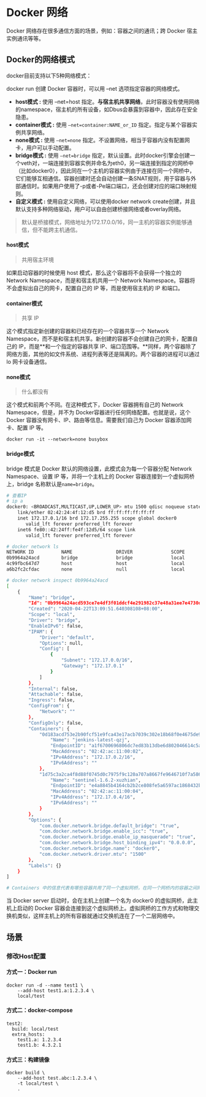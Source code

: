 # Docker 网络

Docker 网络存在很多通信方面的场景，例如：容器之间的通讯；跨 Docker 宿主实例通讯等等。

## Docker的网络模式

docker目前支持以下5种网络模式：

docker run 创建 Docker 容器时，可以用 –net 选项指定容器的网络模式。

- **host模式 :** 使用 –net=host 指定。**与宿主机共享网络**，此时容器没有使用网络的namespace，宿主机的所有设备，如Dbus会暴露到容器中，因此存在安全隐患。
- **container模式 :** 使用 `–net=container:NAME_or_ID` 指定。指定与某个容器实例共享网络。
- **none模式 :** 使用 `–net=none` 指定。不设置网络，相当于容器内没有配置网卡，用户可以手动配置。
- **bridge模式 :** 使用 `–net=bridge` 指定，默认设置。此时docker引擎会创建一个veth对，一端连接到容器实例并命名为eth0，另一端连接到指定的网桥中（比如docker0），因此同在一个主机的容器实例由于连接在同一个网桥中，它们能够互相通信。容器创建时还会自动创建一条SNAT规则，用于容器与外部通信时。如果用户使用了-p或者-Pe端口端口，还会创建对应的端口映射规则。
- **自定义模式 :** 使用自定义网络，可以使用docker network create创建，并且默认支持多种网络驱动，用户可以自由创建桥接网络或者overlay网络。

> 默认是桥接模式，网络地址为172.17.0.0/16，同一主机的容器实例能够通信，但不能跨主机通信。

#### host模式

> 共用宿主环境

如果启动容器的时候使用 host 模式，那么这个容器将不会获得一个独立的 Network Namespace，而是和宿主机共用一个 Network Namespace。容器将不会虚拟出自己的网卡，配置自己的 IP 等，而是使用宿主机的 IP 和端口。

#### container模式

> 共享 IP

这个模式指定新创建的容器和已经存在的一个容器共享一个 Network Namespace，而不是和宿主机共享。新创建的容器不会创建自己的网卡，配置自己的 IP，而是**和一个指定的容器共享 IP、端口范围等。**同样，两个容器除了网络方面，其他的如文件系统、进程列表等还是隔离的。两个容器的进程可以通过 lo 网卡设备通信。

#### none模式

> 什么都没有

这个模式和前两个不同。在这种模式下，Docker 容器拥有自己的 Network Namespace，但是，并不为 Docker容器进行任何网络配置。也就是说，这个 Docker 容器没有网卡、IP、路由等信息。需要我们自己为 Docker 容器添加网卡、配置 IP 等。

```shell
docker run -it --network=none busybox
```

#### bridge模式

bridge 模式是 Docker 默认的网络设置，此模式会为每一个容器分配 Network Namespace、设置 IP 等，并将一个主机上的 Docker 容器连接到一个虚拟网桥上，bridge 名称默认是`name=bridge`。

```bash
# 查看IP
# ip a
docker0: <BROADCAST,MULTICAST,UP,LOWER_UP> mtu 1500 qdisc noqueue state UP group default
    link/ether 02:42:24:4f:12:d5 brd ff:ff:ff:ff:ff:ff
    inet 172.17.0.1/16 brd 172.17.255.255 scope global docker0
       valid_lft forever preferred_lft forever
    inet6 fe80::42:24ff:fe4f:12d5/64 scope link
       valid_lft forever preferred_lft forever
```

```bash
# docker network ls
NETWORK ID          NAME                DRIVER              SCOPE
0b9964a24acd        bridge              bridge              local
4c99fbc647d7        host                host                local
a6b2fc2cfdac        none                null                local
```

```bash
# docker network inspect 0b9964a24acd
[
    {
        "Name": "bridge",
        "Id": "0b9964a24acd593ce7e4df3f01ddcf4e291982c37e48a31ee7e4730d850a704f",
        "Created": "2020-04-22T13:09:51.640308108+08:00",
        "Scope": "local",
        "Driver": "bridge",
        "EnableIPv6": false,
        "IPAM": {
            "Driver": "default",
            "Options": null,
            "Config": [
                {
                    "Subnet": "172.17.0.0/16",
                    "Gateway": "172.17.0.1"
                }
            ]
        },
        "Internal": false,
        "Attachable": false,
        "Ingress": false,
        "ConfigFrom": {
            "Network": ""
        },
        "ConfigOnly": false,
        "Containers": {
            "0d183acd753e2b90fcf51e9fca43e17acb7039c302e18b68f0e4675de982d681": {
                "Name": "jenkins-latest-qzj",
                "EndpointID": "a1f6700696806dc7ed83b13dbe6d802046614c5aba1a3fff1577a981d190496d",
                "MacAddress": "02:42:ac:11:00:02",
                "IPv4Address": "172.17.0.2/16",
                "IPv6Address": ""
            },
            "1d75c3a2ca4f8d88f0745d0c7975f9c120a707a8667fe9646710f7a58616e8c7": {
                "Name": "sentinel-1.6.2-xuzhian",
                "EndpointID": "e4a8845b4164cb2b2ce808fe5a6597ac1868432b9b633f3c6899cf0ef5c7eef4",
                "MacAddress": "02:42:ac:11:00:04",
                "IPv4Address": "172.17.0.4/16",
                "IPv6Address": ""
            }
        },
        "Options": {
            "com.docker.network.bridge.default_bridge": "true",
            "com.docker.network.bridge.enable_icc": "true",
            "com.docker.network.bridge.enable_ip_masquerade": "true",
            "com.docker.network.bridge.host_binding_ipv4": "0.0.0.0",
            "com.docker.network.bridge.name": "docker0",
            "com.docker.network.driver.mtu": "1500"
        },
        "Labels": {}
    }
]

# Containers 中的信息代表有哪些容器共用了同一个虚拟网桥，在同一个网桥内的容器之间网络是互通的，可以相互访问。
```

当 Docker server 启动时，会在主机上创建一个名为 docker0 的虚拟网桥，此主机上启动的 Docker 容器会连接到这个虚拟网桥上。虚拟网桥的工作方式和物理交换机类似，这样主机上的所有容器就通过交换机连在了一个二层网络中。

## 场景

### 修改Host配置

#### 方式一：Docker run

```
docker run -d --name test1 \
    --add-host test1.a:1.2.3.4 \
    local/test
```

#### 方式二：docker-compose

```
test2:
  build: local/test
  extra_hosts:
    test1.a: 1.2.3.4
    test1.b: 4.3.2.1
```

#### 方式三：构建镜像

```
docker build \
    --add-host test.abc:1.2.3.4 \
    -t local/test \
    .
```

